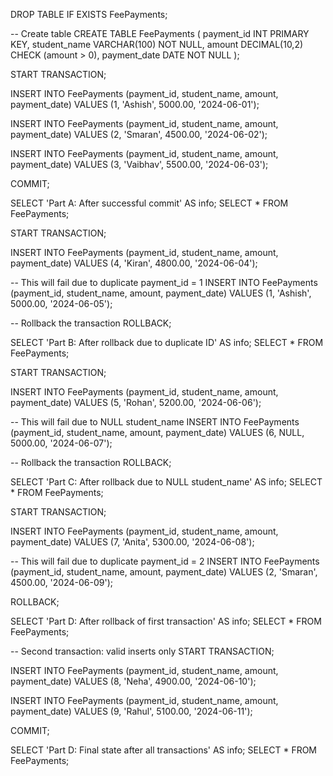 DROP TABLE IF EXISTS FeePayments;

-- Create table
CREATE TABLE FeePayments (
    payment_id INT PRIMARY KEY,
    student_name VARCHAR(100) NOT NULL,
    amount DECIMAL(10,2) CHECK (amount > 0),
    payment_date DATE NOT NULL
);


START TRANSACTION;

INSERT INTO FeePayments (payment_id, student_name, amount, payment_date)
VALUES (1, 'Ashish', 5000.00, '2024-06-01');

INSERT INTO FeePayments (payment_id, student_name, amount, payment_date)
VALUES (2, 'Smaran', 4500.00, '2024-06-02');

INSERT INTO FeePayments (payment_id, student_name, amount, payment_date)
VALUES (3, 'Vaibhav', 5500.00, '2024-06-03');

COMMIT;

SELECT 'Part A: After successful commit' AS info;
SELECT * FROM FeePayments;


START TRANSACTION;

INSERT INTO FeePayments (payment_id, student_name, amount, payment_date)
VALUES (4, 'Kiran', 4800.00, '2024-06-04');

-- This will fail due to duplicate payment_id = 1
INSERT INTO FeePayments (payment_id, student_name, amount, payment_date)
VALUES (1, 'Ashish', 5000.00, '2024-06-05');

-- Rollback the transaction
ROLLBACK;

SELECT 'Part B: After rollback due to duplicate ID' AS info;
SELECT * FROM FeePayments;


START TRANSACTION;

INSERT INTO FeePayments (payment_id, student_name, amount, payment_date)
VALUES (5, 'Rohan', 5200.00, '2024-06-06');

-- This will fail due to NULL student_name
INSERT INTO FeePayments (payment_id, student_name, amount, payment_date)
VALUES (6, NULL, 5000.00, '2024-06-07');

-- Rollback the transaction
ROLLBACK;

SELECT 'Part C: After rollback due to NULL student_name' AS info;
SELECT * FROM FeePayments;


START TRANSACTION;

INSERT INTO FeePayments (payment_id, student_name, amount, payment_date)
VALUES (7, 'Anita', 5300.00, '2024-06-08');

-- This will fail due to duplicate payment_id = 2
INSERT INTO FeePayments (payment_id, student_name, amount, payment_date)
VALUES (2, 'Smaran', 4500.00, '2024-06-09');

ROLLBACK;

SELECT 'Part D: After rollback of first transaction' AS info;
SELECT * FROM FeePayments;

-- Second transaction: valid inserts only
START TRANSACTION;

INSERT INTO FeePayments (payment_id, student_name, amount, payment_date)
VALUES (8, 'Neha', 4900.00, '2024-06-10');

INSERT INTO FeePayments (payment_id, student_name, amount, payment_date)
VALUES (9, 'Rahul', 5100.00, '2024-06-11');

COMMIT;

SELECT 'Part D: Final state after all transactions' AS info;
SELECT * FROM FeePayments;
